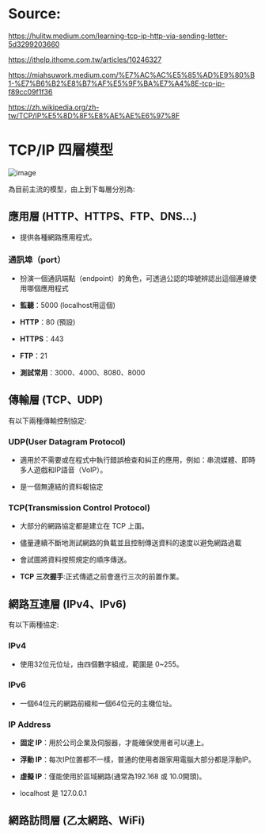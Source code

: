 # Source:

https://hulitw.medium.com/learning-tcp-ip-http-via-sending-letter-5d3299203660

https://ithelp.ithome.com.tw/articles/10246327

https://miahsuwork.medium.com/%E7%AC%AC%E5%85%AD%E9%80%B1-%E7%B6%B2%E8%B7%AF%E5%9F%BA%E7%A4%8E-tcp-ip-f89cc09f1f36

https://zh.wikipedia.org/zh-tw/TCP/IP%E5%8D%8F%E8%AE%AE%E6%97%8F

# TCP/IP 四層模型

![image](https://miro.medium.com/v2/resize:fit:828/0*vOZUVfmlmpIlQZer)

為目前主流的模型，由上到下每層分別為:

## 應用層 (HTTP、HTTPS、FTP、DNS…)

* 提供各種網路應用程式。

### 通訊埠（port）

* 扮演一個通訊端點（endpoint）的角色，可透過公認的埠號辨認出這個連線使用哪個應用程式

* **監聽**：5000 (localhost用這個)

* **HTTP**：80 (預設)

* **HTTPS**：443

* **FTP**：21

* **測試常用**：3000、4000、8080、8000

## 傳輸層 (TCP、UDP)

有以下兩種傳輸控制協定:

### UDP(User Datagram Protocol)

* 適用於不需要或在程式中執行錯誤檢查和糾正的應用，例如：串流媒體、即時多人遊戲和IP語音（VoIP）。

* 是一個無連結的資料報協定

### TCP(Transmission Control Protocol)

* 大部分的網路協定都是建立在 TCP 上面。

* 儘量連續不斷地測試網路的負載並且控制傳送資料的速度以避免網路過載

* 會試圖將資料按照規定的順序傳送。

* **TCP 三次握手**:正式傳遞之前會進行三次的前置作業。

## 網路互連層 (IPv4、IPv6)

有以下兩種協定:

### IPv4

* 使用32位元位址，由四個數字組成，範圍是 0~255。

### IPv6

* 一個64位元的網路前綴和一個64位元的主機位址。

### IP Address 

* **固定 IP**：用於公司企業及伺服器，才能確保使用者可以連上。

* **浮動 IP**：每次IP位置都不一樣，普通的使用者跟家用電腦大部分都是浮動IP。

* **虛擬 IP**：僅能使用於區域網路(通常為192.168 或 10.0開頭)。

* localhost 是 127.0.0.1

## 網路訪問層 (乙太網路、WiFi)
